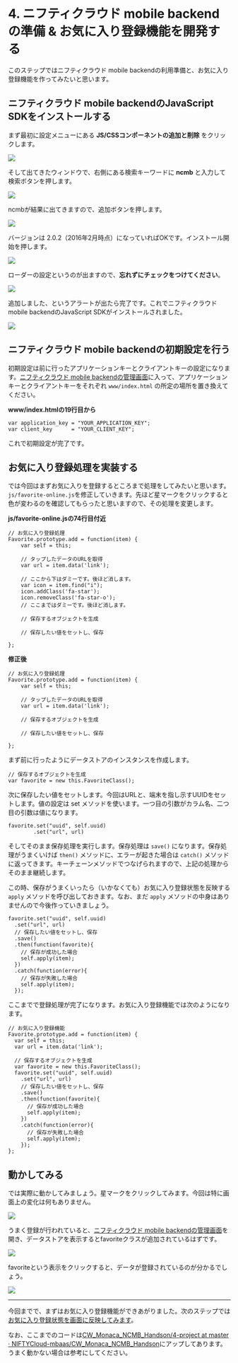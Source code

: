 # 4. ニフティクラウド mobile backendの準備 & お気に入り登録機能を開発する

このステップではニフティクラウド mobile backendの利用準備と、お気に入り登録機能を作ってみたいと思います。

## ニフティクラウド mobile backendのJavaScript SDKをインストールする

まず最初に設定メニューにある **JS/CSSコンポーネントの追加と削除** をクリックします。

![](images/4/4-10.png)

そして出てきたウィンドウで、右側にある検索キーワードに **ncmb** と入力して検索ボタンを押します。

![](images/4/4-9.png)

ncmbが結果に出てきますので、追加ボタンを押します。

![](images/4/4-8.png)

バージョンは 2.0.2（2016年2月時点）になっていればOKです。インストール開始を押します。

![](images/4/4-7.png)

ローダーの設定というのが出ますので、**忘れずにチェックをつけてください**。

![](images/4/4-5.png)

追加しました、というアラートが出たら完了です。これでニフティクラウド mobile backendのJavaScript SDKがインストールされました。

![](images/4/4-4.png)

## ニフティクラウド mobile backendの初期設定を行う

初期設定は前に行ったアプリケーションキーとクライアントキーの設定になります。[ニフティクラウド mobile backendの管理画面](http://console.mb.cloud.nifty.com/)に入って、アプリケーションキーとクライアントキーをそれぞれ `www/index.html` の所定の場所を置き換えてください。

**www/index.htmlの19行目から**

```
var application_key = "YOUR_APPLICATION_KEY";
var client_key      = "YOUR_CLIENT_KEY";
```

これで初期設定が完了です。

## お気に入り登録処理を実装する

では今回はまずお気に入りを登録するところまで処理をしてみたいと思います。`js/favorite-online.js`を修正していきます。先ほど星マークをクリックすると色が変わるのを確認してもらったと思いますので、その処理を変更します。

**js/favorite-online.jsの74行目付近**

```
// お気に入り登録処理
Favorite.prototype.add = function(item) {
    var self = this;
    
    // タップしたデータのURLを取得
    var url = item.data('link');
    
    // ここから下はダミーです。後ほど消します。
    var icon = item.find("i");
    icon.addClass('fa-star');
    icon.removeClass('fa-star-o');
    // ここまではダミーです。後ほど消します。
    
    // 保存するオブジェクトを生成
    
    // 保存したい値をセットし、保存

};
```

**修正後**

```
// お気に入り登録処理
Favorite.prototype.add = function(item) {
    var self = this;
    
    // タップしたデータのURLを取得
    var url = item.data('link');
    
    // 保存するオブジェクトを生成
    
    // 保存したい値をセットし、保存

};
```

まず前に行ったようにデータストアのインスタンスを作成します。

```
// 保存するオブジェクトを生成
var favorite = new this.FavoriteClass();
```

次に保存したい値をセットします。今回はURLと、端末を指し示すUUIDをセットします。値の設定は set メソッドを使います。一つ目の引数がカラム名、二つ目の引数は値になります。

```
favorite.set("uuid", self.uuid)
        .set("url", url)
```

そしてそのまま保存処理を実行します。保存処理は `save()` になります。保存処理がうまくいけば `then()` メソッドに、エラーが起きた場合は `catch()` メソッドに返ってきます。キーチェーンメソッドでつなげられますので、上記の処理からそのまま継続します。

この時、保存がうまくいったら（いかなくても）お気に入り登録状態を反映する `apply` メソッドを呼び出しておきます。なお、まだ `apply` メソッドの中身はありませんので今後作っていきましょう。

```
favorite.set("uuid", self.uuid)
  .set("url", url)
  // 保存したい値をセットし、保存
  .save()
  .then(function(favorite){
    // 保存が成功した場合
    self.apply(item);
  })
  .catch(function(error){
    // 保存が失敗した場合
    self.apply(item);
  });
```

ここまでで登録処理が完了になります。お気に入り登録機能では次のようになります。

```
// お気に入り登録機能
Favorite.prototype.add = function(item) {
  var self = this;
  var url = item.data('link');

  // 保存するオブジェクトを生成
  var favorite = new this.FavoriteClass();
  favorite.set("uuid", self.uuid)
    .set("url", url)
    // 保存したい値をセットし、保存
    .save()
    .then(function(favorite){
      // 保存が成功した場合
      self.apply(item);
    })
    .catch(function(error){
      // 保存が失敗した場合
      self.apply(item);
    });
};
```

## 動かしてみる

では実際に動かしてみましょう。星マークをクリックしてみます。今回は特に画面上の変化は何もありません。

![](images/4/4-3.png)

うまく登録が行われていると、[ニフティクラウド mobile backendの管理画面](https://console.mb.cloud.nifty.com/)を開き、データストアを表示するとfavoriteクラスが追加されているはずです。

![](images/4/4-2.png)

favoriteという表示をクリックすると、データが登録されているのが分かるでしょう。

![](images/4/4-1.png)

----

今回までで、まずはお気に入り登録機能ができあがりました。次のステップでは[お気に入り登録状態を画面に反映してみます](./5.md)。

なお、ここまでのコードは[CW_Monaca_NCMB_Handson/4-project at master · NIFTYCloud-mbaas/CW_Monaca_NCMB_Handson](https://github.com/NIFTYCloud-mbaas/CW_Monaca_NCMB_Handson/tree/master/4-project)にアップしてあります。うまく動かない場合は参考にしてください。
